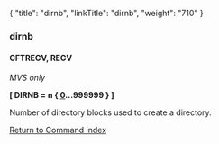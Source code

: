 {
    "title": "dirnb",
    "linkTitle": "dirnb",
    "weight": "710"
}<span id="dirnb"></span>

### dirnb

#### CFTRECV, RECV

*MVS only*

<span style="font-weight: bold;">****\[ DIRNB = n { <u>0</u>...999999 } \]****</span>    

Number of directory blocks used to create a directory.

[Return to Command index](../../)
